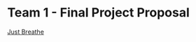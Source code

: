 # Team 1 - Final Project Proposal

[Just Breathe ](https://docs.google.com/document/d/1trbgePShqdI7tZUK6W-iPVXkXvEWQn_5E7LysWWdPug/edit?tab=t.0)

